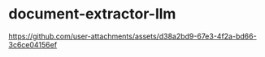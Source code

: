 # document-extractor-llm

https://github.com/user-attachments/assets/d38a2bd9-67e3-4f2a-bd66-3c6ce04156ef

